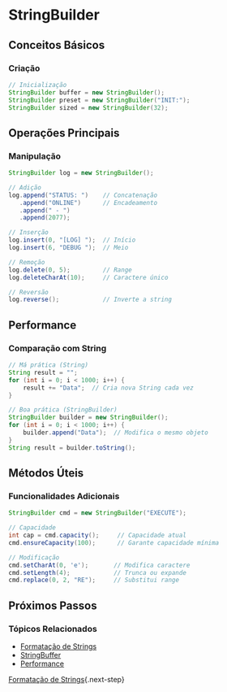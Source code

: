 # StringBuilder

## Conceitos Básicos

### Criação
```java
// Inicialização
StringBuilder buffer = new StringBuilder();
StringBuilder preset = new StringBuilder("INIT:");
StringBuilder sized = new StringBuilder(32);
```

## Operações Principais

### Manipulação
```java
StringBuilder log = new StringBuilder();

// Adição
log.append("STATUS: ")    // Concatenação
   .append("ONLINE")      // Encadeamento
   .append(" - ")
   .append(2077);

// Inserção
log.insert(0, "[LOG] ");  // Início
log.insert(6, "DEBUG ");  // Meio

// Remoção
log.delete(0, 5);         // Range
log.deleteCharAt(10);     // Caractere único

// Reversão
log.reverse();            // Inverte a string
```

## Performance

### Comparação com String
```java
// Má prática (String)
String result = "";
for (int i = 0; i < 1000; i++) {
    result += "Data";  // Cria nova String cada vez
}

// Boa prática (StringBuilder)
StringBuilder builder = new StringBuilder();
for (int i = 0; i < 1000; i++) {
    builder.append("Data");  // Modifica o mesmo objeto
}
String result = builder.toString();
```

## Métodos Úteis

### Funcionalidades Adicionais
```java
StringBuilder cmd = new StringBuilder("EXECUTE");

// Capacidade
int cap = cmd.capacity();     // Capacidade atual
cmd.ensureCapacity(100);      // Garante capacidade mínima

// Modificação
cmd.setCharAt(0, 'e');       // Modifica caractere
cmd.setLength(4);            // Trunca ou expande
cmd.replace(0, 2, "RE");     // Substitui range
```

## Próximos Passos

### Tópicos Relacionados
- [Formatação de Strings](string-formatting.md)
- [StringBuffer](string-buffer.md)
- [Performance](performance.md)

[Formatação de Strings](string-formatting.md){.next-step}